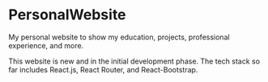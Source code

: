 # PersonalWebsite
My personal website to show my education, projects, professional experience, and more.

This website is new and in the initial development phase. The tech stack so far includes React.js, React Router, and React-Bootstrap.
